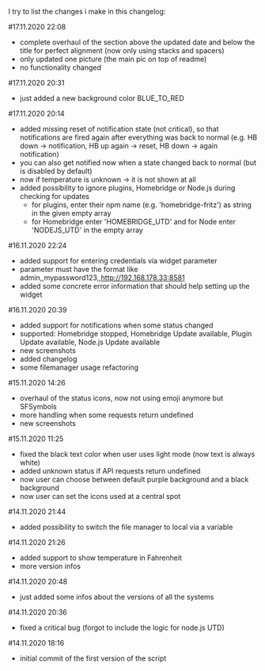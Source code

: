 I try to list the changes i make in this changelog:

#17.11.2020 22:08
- complete overhaul of the section above the updated date and below the title for perfect alignment (now only using stacks and spacers)
- only updated one picture (the main pic on top of readme)
- no functionality changed

#17.11.2020 20:31
- just added a new background color BLUE_TO_RED

#17.11.2020 20:14
- added missing reset of notification state (not critical), so that notifications are fired again after everything was back to normal (e.g. HB down -> notification, HB up again -> reset, HB down -> again notification)
- you can also get notified now when a state changed back to normal (but is disabled by default)
- now if temperature is unknown -> it is not shown at all
- added possibility to ignore plugins, Homebridge or Node.js during checking for updates
  - for plugins, enter their npm name (e.g. 'homebridge-fritz') as string in the given empty array 
  - for Homebridge enter 'HOMEBRIDGE_UTD' and for Node enter 'NODEJS_UTD' in the empty array

#16.11.2020 22:24
- added support for entering credentials via widget parameter
- parameter must have the format like admin,,mypassword123,,http://192.168.178.33:8581
- added some concrete error information that should help setting up the widget

#16.11.2020 20:39
- added support for notifications when some status changed
- supported: Homebridge stopped, Homebridge Update available, Plugin Update available, Node.js Update available
- new screenshots
- added changelog
- some filemanager usage refactoring

#15.11.2020 14:26
- overhaul of the status icons, now not using emoji anymore but SFSymbols
- more handling when some requests return undefined
- new screenshots


#15.11.2020 11:25
- fixed the black text color when user uses light mode (now text is always white)
- added unknown status if API requests return undefined
- now user can choose between default purple background and a black background
- now user can set the icons used at a central spot


#14.11.2020 21:44
- added possibility to switch the file manager to local via a variable


#14.11.2020 21:26
- added support to show temperature in Fahrenheit
- more version infos


#14.11.2020 20:48
- just added some infos about the versions of all the systems


#14.11.2020 20:36
- fixed a critical bug (forgot to include the logic for node.js UTD)


#14.11.2020 18:16
- initial commit of the first version of the script